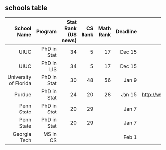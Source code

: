 ## schools table

| School Name | Program  | Stat Rank (US news)| CS Rank | Math Rank| Deadline | Website | fee | Addition Note |
| ----------:|----:|-------------:| -----:| ------:| ---:| ---:| ---:|---:|
| UIUC      | PhD in Stat | 34 | 5 | 17 | Dec 15 | http://www.stat.illinois.edu/students/phd.shtml| $90| |
| UIUC      | PhD in LIS | 34 | 5 | 17 | Dec 15 | https://ischool.illinois.edu/academics/degrees/phd| $90|research statement|
| University of Florida | PhD in Stat | 30 | 48 | 56 | Jan 9 | | | |
| Purdue | PhD in Stat | 24 | 20 | 28 | Jan 15 |http://www.stat.purdue.edu/academic_programs/graduate/how_to_apply.php#msphd| | |
| Penn State | PhD in Stat | 20 | 29 |  | Jan 7| http://stat.psu.edu/education/graduate-programs/apply-to-the-statistics-graduate-program-2| | |
| Penn State | PhD in Stat | 20 | 29 |  | Jan 7| http://stat.psu.edu/education/graduate-programs/apply-to-the-statistics-graduate-program-2| | |
| Georgia Tech | MS in CS |  |  |  | Feb 1| http://www.cc.gatech.edu/future/masters/mscs| | |
